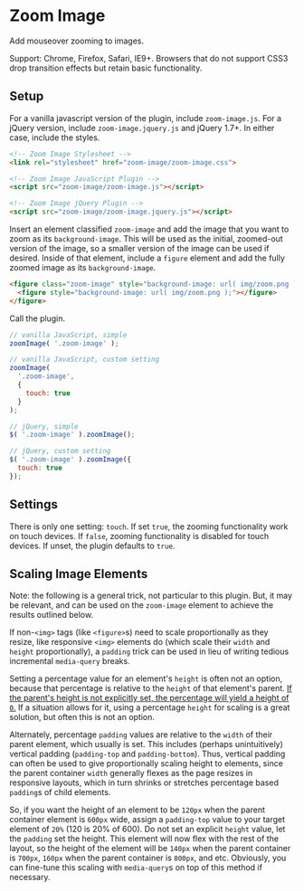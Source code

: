 # Zoom Image

Add mouseover zooming to images.

Support: Chrome, Firefox, Safari, IE9+. Browsers that do not support CSS3 drop transition effects but retain basic functionality.

## Setup

For a vanilla javascript version of the plugin, include `zoom-image.js`. For a jQuery version, include `zoom-image.jquery.js` and jQuery 1.7+. In either case, include the styles.

```html
<!-- Zoom Image Stylesheet -->
<link rel="stylesheet" href="zoom-image/zoom-image.css">

<!-- Zoom Image JavaScript Plugin -->
<script src="zoom-image/zoom-image.js"></script>

<!-- Zoom Image jQuery Plugin -->
<script src="zoom-image/zoom-image.jquery.js"></script>
```

Insert an element classified `zoom-image` and add the image that you want to zoom as its `background-image`. This will be used as the initial, zoomed-out version of the image, so a smaller version of the image can be used if desired. Inside of that element, include a `figure` element and add the fully zoomed image as its `background-image`.

```html
<figure class="zoom-image" style="background-image: url( img/zoom.png );">
  <figure style="background-image: url( img/zoom.png );"></figure>
</figure>
```

Call the plugin.

```javascript
// vanilla JavaScript, simple
zoomImage( '.zoom-image' );

// vanilla JavaScript, custom setting
zoomImage(
  '.zoom-image',
  {
    touch: true
  }
);

// jQuery, simple
$( '.zoom-image' ).zoomImage();

// jQuery, custom setting
$( '.zoom-image' ).zoomImage({
  touch: true
});
```

## Settings

There is only one setting: `touch`. If set `true`, the zooming functionality work on touch devices. If `false`, zooming functionality is disabled for touch devices. If unset, the plugin defaults to `true`.

## Scaling Image Elements

Note: the following is a general trick, not particular to this plugin. But, it may be relevant, and can be used on the `zoom-image` element to achieve the results outlined below.

If non-`<img>` tags (like `<figure>`s) need to scale proportionally as they resize, like responsive `<img>` elements do (which scale their `width` and `height` proportionally), a `padding` trick can be used in lieu of writing tedious incremental `media-query` breaks.

Setting a percentage value for an element's `height` is often not an option, because that percentage is relative to the `height` of that element's parent. [If the parent's height is not explicitly set, the percentage will yield a height of `0`.](https://stackoverflow.com/questions/1622027/percentage-height-html-5-css) If a situation allows for it, using a percentage `height` for scaling is a great solution, but often this is not an option.

Alternately, percentage `padding` values are relative to the `width` of their parent element, which usually is set. This includes (perhaps unintuitively) vertical padding (`padding-top` and `padding-bottom`). Thus, vertical padding can often be used to give proportionally scaling height to elements, since the parent container `width` generally flexes as the page resizes in responsive layouts, which in turn shrinks or stretches percentage based `padding`s of child elements.

So, if you want the height of an element to be `120px` when the parent container element is `600px` wide, assign a `padding-top` value to your target element of `20%` (120 is 20% of 600). Do not set an explicit `height` value, let the `padding` set the height. This element will now flex with the rest of the layout, so the height of the element will be `140px` when the parent container is `700px`, `160px` when the parent container is `800px`, and etc. Obviously, you can fine-tune this scaling with `media-query`s on top of this method if necessary.